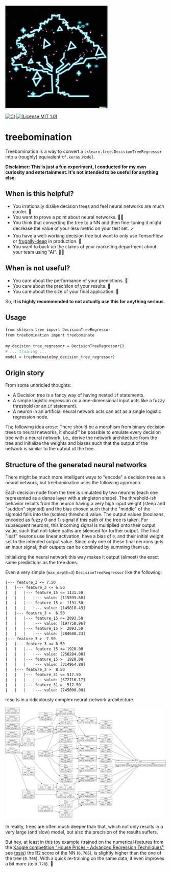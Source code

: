 ![logo](treebomination.jpg)

[![CI](https://github.com/Dobiasd/treebomination/workflows/ci/badge.svg)](https://github.com/Dobiasd/treebomination/actions)
[![(License MIT 1.0)](https://img.shields.io/badge/license-MIT%201.0-blue.svg)][license]

[license]: LICENSE

# treebomination

Treebomination is a way to convert a `sklearn.tree.DecisionTreeRegressor` into a (roughly) equivalent `tf.keras.Model`.

**Disclaimer: This is just a fun experiment, I conducted for my own curiosity and entertainment. It's not intended to be useful for anything else.**

## When is this helpful?

- You irrationally dislike decision trees and feel neural networks are much cooler. 🤪
- You want to prove a point about neural networks. 👨‍🏫
- You think that converting the tree to a NN and then fine-tuning it might decrease the value of your less metric on your test set. 🪄
- You have a well-working decision tree but want to only use TensorFlow or [frugally-deep](https://github.com/Dobiasd/frugally-deep) in production. 💾
- You want to back up the claims of your marketing department about your team using "AI". 👨‍💼

## When is not useful?

- You care about the performance of your predictions. 🐌
- You care about the precision of your results. 🏹
- You care about the size of your final application. 🦏

So, **it is highly recommended to not actually use this for anything serious**.

## Usage

```bash
from sklearn.tree import DecisionTreeRegressor
from treebomination import treebominate

my_decision_tree_regressor = DecisionTreeRegressor()
# ... training ...
model = treebominate(my_decision_tree_regressor)
```

## Origin story

From some unbridled thoughts:

- A Decision tree is a fancy way of having nested `if` statements.
- A simple logistic regression on a one-dimensional input acts like a fuzzy threshold (or an `if` statement).
- A neuron in an artificial neural network acts can act as a single logistic regression node.

The following idea arose: There should be a morphism from binary decision trees to neural networks,
it should™️ be possible to emulate every decision tree with a neural network,
i.e., derive the network architecture from the tree and initialize the weights and biases
such that the output of the network is similar to the output of the tree.

## Structure of the generated neural networks

There might be much more intelligent ways to "encode" a decision tree as a neural network,
but treebomination uses the following approach.

Each decision node from the tree is simulated by two neurons
(each one represented as a dense layer with a singleton shape).
The threshold-ish behavior results from the neuron having a very high input weight (steep and "sudden" sigmoid)
and the bias chosen such that the "middle" of the sigmoid falls into the (scaled) threshold value.
The output values (booleans, encoded as fuzzy 0 and 1) signal if this path of the tree is taken.
For subsequent neurons, this incoming signal is multiplied onto their output value, such that
not-taken paths are silenced for further output.
The final "leaf" neurons use linear activation, have a bias of `0`,
and their initial weight set to the intended output value.
Since only one of these final neurons gets an input signal, their outputs can be combined by summing them up.

Initializing the neural network this way makes it output (almost) the exact same predictions as the tree does.

Even a very simple (`max_depth=3`) `DecisionTreeRegressor` like the following:

```
|--- feature_3 <= 7.50
|   |--- feature_3 <= 6.50
|   |   |--- feature_15 <= 1131.50
|   |   |   |--- value: [115593.60]
|   |   |--- feature_15 >  1131.50
|   |   |   |--- value: [149818.43]
|   |--- feature_3 >  6.50
|   |   |--- feature_15 <= 2093.50
|   |   |   |--- value: [197758.96]
|   |   |--- feature_15 >  2093.50
|   |   |   |--- value: [284680.23]
|--- feature_3 >  7.50
|   |--- feature_3 <= 8.50
|   |   |--- feature_15 <= 1928.00
|   |   |   |--- value: [250284.08]
|   |   |--- feature_15 >  1928.00
|   |   |   |--- value: [314964.80]
|   |--- feature_3 >  8.50
|   |   |--- feature_31 <= 517.50
|   |   |   |--- value: [372716.17]
|   |   |--- feature_31 >  517.50
|   |   |   |--- value: [745000.00]
```

results in a ridiculously complex neural-network architecture.

![model](model.png)

In reality, trees are often much deeper than that, which not only results in a very large (and slow) model,
but also the precision of the results suffers.

But hey, at least in this toy example (trained on the numerical features from
the [Kaggle competition "House Prices - Advanced Regression Techniques"](https://www.kaggle.com/competitions/house-prices-advanced-regression-techniques),
see [tests](treebomination/tests.py))
the R2 score of the NN (`0.766`), is slightly higher than the one of the tree (`0.765`).
With a quick re-training on the same data, it even improves a bit more (to `0.770`). 🎉